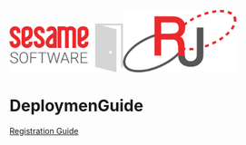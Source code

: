 <img src="images/SesameSoftwareLogo-2020Final.png" width="200"><img src="images/RJOrbitLogo-2021Final.png" width="200">
# DeploymenGuide

[Registration Guide](./guides/RegistrationGuide.md)
